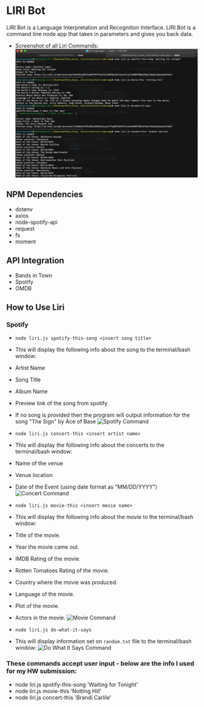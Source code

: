 # LIRI Bot
LIRI Bot is a Language Interpretation and Recognition Interface. LIRI Bot is a command line node app that takes in parameters and gives you back data.

* Screenshot of all Liri Commands:
![Liri All Commands](/images/liri-all-commands.png)

## NPM Dependencies

* dotenv
* axios
* node-spotify-api
* request
* fs
* moment

## API Integration

* Bands in Town
* Spotify
* OMDB

## How to Use Liri

### Spotify
* `node liri.js spotify-this-song <insert song title>`

* This will display the following info about the song to the terminal/bash window:
 * Artist Name
 * Song Title
 * Album Name
 * Preview link of the song from spotify
 * If no song is provided then the program will output information for the song "The Sign" by Ace of Base
![Spotify Command](/images/spotify.gif)

* `node liri.js concert-this <insert artist name>`
* This will display the following info about the concerts to the terminal/bash window:
* Name of the venue
* Venue location
* Date of the Event (using date format as "MM/DD/YYYY") 
![Concert Command](/images/concert.gif)

* `node liri.js movie-this <insert movie name>`
* This will display the following info about the movie to the terminal/bash window:
* Title of the movie.
* Year the movie came out.
* IMDB Rating of the movie.
* Rotten Tomatoes Rating of the movie.
* Country where the movie was produced.
* Language of the movie.
* Plot of the movie.
* Actors in the movie.
![Movie Command](/images/movie.gif)

* `node liri.js do-what-it-says`
* This will display information set on `random.txt` file to the terminal/bash window:
![Do What It Says Command](/images/dowhat.gif)

### These commands accept user input - below are the info I used for my HW submission:
* node liri.js spotify-this-song 'Waiting for Tonight'
* node liri.js movie-this 'Notting Hill'
* node liri.js concert-this 'Brandi Carlile'
